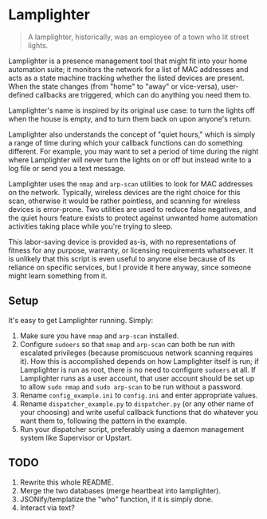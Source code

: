 # Lamplighter #

> A lamplighter, historically, was an employee of a town who lit street lights.

Lamplighter is a presence management tool that might fit into your home
automation suite; it monitors the network for a list of MAC addresses and
acts as a state machine tracking whether the listed devices are present. When
the state changes (from "home" to "away" or vice-versa), user-defined callbacks
are triggered, which can do anything you need them to.

Lamplighter's name is inspired by its original use case: to turn the lights off
when the house is empty, and to turn them back on upon anyone's return.

Lamplighter also understands the concept of "quiet hours," which is simply a
range of time during which your callback functions can do something different.
For example, you may want to set a period of time during the night where
Lamplighter will never turn the lights on or off but instead write to a log file
or send you a text message.

Lamplighter uses the `nmap` and `arp-scan` utilities to look for MAC addresses
on the network. Typically, wireless devices are the right choice for this scan,
otherwise it would be rather pointless, and scanning for wireless devices is
error-prone. Two utilities are used to reduce false negatives, and the quiet
hours feature exists to protect against unwanted home automation activities
taking place while you're trying to sleep.

This labor-saving device is provided as-is, with no representations of fitness
for any purpose, warranty, or licensing requirements whatsoever. It is unlikely
that this script is even useful to anyone else because of its reliance on
specific services, but I provide it here anyway, since someone might learn
something from it.

## Setup ##

It's easy to get Lamplighter running. Simply:

  1. Make sure you have `nmap` and `arp-scan` installed.
  2. Configure `sudoers` so that `nmap` and `arp-scan` can both be run with
     escalated privileges (because promiscuous network scanning requires
     it). How this is accomplished depends on how Lamplighter itself is run; if
     Lamplighter is run as root, there is no need to configure `sudoers` at
     all. If Lamplighter runs as a user account, that user account should be set
     up to allow `sudo nmap` and `sudo arp-scan` to be run without a password.
  3. Rename `config_example.ini` to `config.ini` and enter appropriate values.
  4. Rename `dispatcher_example.py` to `dispatcher.py` (or any other name of
     your choosing) and write useful callback functions that do whatever you
     want them to, following the pattern in the example.
  5. Run your dispatcher script, preferably using a daemon management system
     like Supervisor or Upstart.

## TODO ##

1. Rewrite this whole README.
2. Merge the two databases (merge heartbeat into lamplighter).
3. JSONify/templatize the "who" function, if it is simply done.
4. Interact via text?
